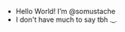 - Hello World! I’m @somustache
- I don't have much to say tbh ._.

<!---
somustache/somustache is a ✨ special ✨ repository because its `README.md` (this file) appears on your GitHub profile.
You can click the Preview link to take a look at your changes.
--->
